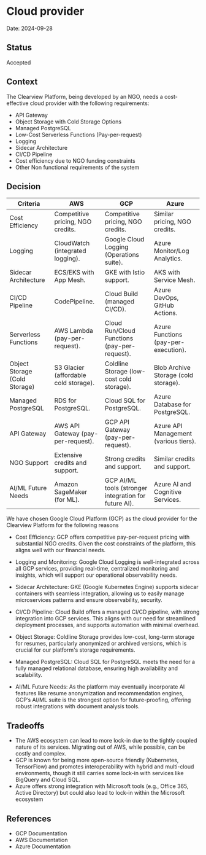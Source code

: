 # Cloud provider
Date: 2024-09-28

## Status
Accepted

## Context

The Clearview Platform, being developed by an NGO, needs a cost-effective cloud provider with the following requirements:

- API Gateway
- Object Storage with Cold Storage Options
- Managed PostgreSQL
- Low-Cost Serverless Functions (Pay-per-request)
- Logging
- Sidecar Architecture
- CI/CD Pipeline
- Cost efficiency due to NGO funding constraints
- Other Non functional requirements of the system


## Decision

| Criteria                      | AWS                                           | GCP                                           | Azure                                      |
|-------------------------------|-----------------------------------------------|----------------------------------------------|--------------------------------------------|
| Cost Efficiency               | Competitive pricing, NGO credits.             | Competitive pricing, NGO credits.            | Similar pricing, NGO credits.              |
| Logging                       | CloudWatch (integrated logging).              | Google Cloud Logging (Operations suite).    | Azure Monitor/Log Analytics.               |
| Sidecar Architecture          | ECS/EKS with App Mesh.                        | GKE with Istio support.                      | AKS with Service Mesh.                     |
| CI/CD Pipeline                | CodePipeline.                                 | Cloud Build (managed CI/CD).                 | Azure DevOps, GitHub Actions.              |
| Serverless Functions          | AWS Lambda (pay-per-request).                 | Cloud Run/Cloud Functions (pay-per-request). | Azure Functions (pay-per-execution).       |
| Object Storage (Cold Storage) | S3 Glacier (affordable cold storage).         | Coldline Storage (low-cost cold storage).    | Blob Archive Storage (cold storage).       |
| Managed PostgreSQL            | RDS for PostgreSQL.                           | Cloud SQL for PostgreSQL.                    | Azure Database for PostgreSQL.             |
| API Gateway                   | AWS API Gateway (pay-per-request).            | GCP API Gateway (pay-per-request).           | Azure API Management (various tiers).      |
| NGO Support                   | Extensive credits and support.                | Strong credits and support.                  | Similar credits and support.               |
| AI/ML Future Needs            | Amazon SageMaker (for ML).                    | GCP AI/ML tools (stronger integration for future AI). | Azure AI and Cognitive Services.          |


We have chosen Google Cloud Platform (GCP) as the cloud provider for the Clearview Platform for the following reasons

- Cost Efficiency: GCP offers competitive pay-per-request pricing with substantial NGO credits. Given the cost constraints of the platform, this aligns well with our financial needs.

- Logging and Monitoring: Google Cloud Logging is well-integrated across all GCP services, providing real-time, centralized monitoring and insights, which will support our operational observability needs.

- Sidecar Architecture: GKE (Google Kubernetes Engine) supports sidecar containers with seamless integration, allowing us to easily manage microservices patterns and ensure observability, security.

- CI/CD Pipeline: Cloud Build offers a managed CI/CD pipeline, with strong integration into GCP services. This aligns with our need for streamlined deployment processes, and supports automation with minimal overhead.

- Object Storage: Coldline Storage provides low-cost, long-term storage for resumes, particularly anonymized or archived versions, which is crucial for our platform's storage requirements.

- Managed PostgreSQL: Cloud SQL for PostgreSQL meets the need for a fully managed relational database, ensuring high availability and scalability.

- AI/ML Future Needs: As the platform may eventually incorporate AI features like resume anonymization and recommendation engines, GCP’s AI/ML suite is the strongest option for future-proofing, offering robust integrations with document analysis tools.

## Tradeoffs

- The AWS ecosystem can lead to more lock-in due to the tightly coupled nature of its services. Migrating out of AWS, while possible, can be costly and complex.
- GCP is known for being more open-source friendly (Kubernetes, TensorFlow) and promotes interoperability with hybrid and multi-cloud environments, though it still carries some lock-in with services like BigQuery and Cloud SQL.
- Azure offers strong integration with Microsoft tools (e.g., Office 365, Active Directory) but could also lead to lock-in within the Microsoft ecosystem


## References

- GCP Documentation
- AWS Documentation
- Azure Documentation
